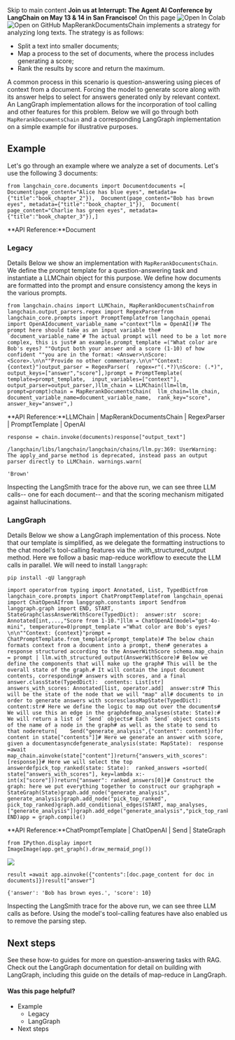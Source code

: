 Skip to main content
**Join us at Interrupt: The Agent AI Conference by LangChain on May 13 & 14 in San Francisco!**
On this page
![Open In Colab](https://colab.research.google.com/assets/colab-badge.svg)![Open on GitHub](https://img.shields.io/badge/Open%20on%20GitHub-grey?logo=github&logoColor=white)
MapRerankDocumentsChain implements a strategy for analyzing long texts. The strategy is as follows:
  * Split a text into smaller documents;
  * Map a process to the set of documents, where the process includes generating a score;
  * Rank the results by score and return the maximum.


A common process in this scenario is question-answering using pieces of context from a document. Forcing the model to generate score along with its answer helps to select for answers generated only by relevant context.
An LangGraph implementation allows for the incorporation of tool calling and other features for this problem. Below we will go through both `MapRerankDocumentsChain` and a corresponding LangGraph implementation on a simple example for illustrative purposes.
## Example​
Let's go through an example where we analyze a set of documents. Let's use the following 3 documents:
```
from langchain_core.documents import Documentdocuments =[  Document(page_content="Alice has blue eyes", metadata={"title":"book_chapter_2"}),  Document(page_content="Bob has brown eyes", metadata={"title":"book_chapter_1"}),  Document(    page_content="Charlie has green eyes", metadata={"title":"book_chapter_3"}),]
```

**API Reference:**Document
### Legacy​
Details
Below we show an implementation with `MapRerankDocumentsChain`. We define the prompt template for a question-answering task and instantiate a LLMChain object for this purpose. We define how documents are formatted into the prompt and ensure consistency among the keys in the various prompts.
```
from langchain.chains import LLMChain, MapRerankDocumentsChainfrom langchain.output_parsers.regex import RegexParserfrom langchain_core.prompts import PromptTemplatefrom langchain_openai import OpenAIdocument_variable_name ="context"llm = OpenAI()# The prompt here should take as an input variable the# `document_variable_name`# The actual prompt will need to be a lot more complex, this is just# an example.prompt_template =("What color are Bob's eyes? ""Output both your answer and a score (1-10) of how confident ""you are in the format: <Answer>\nScore: <Score>.\n\n""Provide no other commentary.\n\n""Context: {context}")output_parser = RegexParser(  regex=r"(.*?)\nScore: (.*)",  output_keys=["answer","score"],)prompt = PromptTemplate(  template=prompt_template,  input_variables=["context"],  output_parser=output_parser,)llm_chain = LLMChain(llm=llm, prompt=prompt)chain = MapRerankDocumentsChain(  llm_chain=llm_chain,  document_variable_name=document_variable_name,  rank_key="score",  answer_key="answer",)
```

**API Reference:**LLMChain | MapRerankDocumentsChain | RegexParser | PromptTemplate | OpenAI
```
response = chain.invoke(documents)response["output_text"]
```

```
/langchain/libs/langchain/langchain/chains/llm.py:369: UserWarning: The apply_and_parse method is deprecated, instead pass an output parser directly to LLMChain. warnings.warn(
```

```
'Brown'
```

Inspecting the LangSmith trace for the above run, we can see three LLM calls-- one for each document-- and that the scoring mechanism mitigated against hallucinations.
### LangGraph​
Details
Below we show a LangGraph implementation of this process. Note that our template is simplified, as we delegate the formatting instructions to the chat model's tool-calling features via the .with_structured_output method.
Here we follow a basic map-reduce workflow to execute the LLM calls in parallel.
We will need to install `langgraph`:
```
pip install -qU langgraph
```

```
import operatorfrom typing import Annotated, List, TypedDictfrom langchain_core.prompts import ChatPromptTemplatefrom langchain_openai import ChatOpenAIfrom langgraph.constants import Sendfrom langgraph.graph import END, START, StateGraphclassAnswerWithScore(TypedDict):  answer:str  score: Annotated[int,...,"Score from 1-10."]llm = ChatOpenAI(model="gpt-4o-mini", temperature=0)prompt_template ="What color are Bob's eyes?\n\n""Context: {context}"prompt = ChatPromptTemplate.from_template(prompt_template)# The below chain formats context from a document into a prompt, then# generates a response structured according to the AnswerWithScore schema.map_chain = prompt | llm.with_structured_output(AnswerWithScore)# Below we define the components that will make up the graph# This will be the overall state of the graph.# It will contain the input document contents, corresponding# answers with scores, and a final answer.classState(TypedDict):  contents: List[str]  answers_with_scores: Annotated[list, operator.add]  answer:str# This will be the state of the node that we will "map" all# documents to in order to generate answers with scoresclassMapState(TypedDict):  content:str# Here we define the logic to map out over the documents# We will use this an edge in the graphdefmap_analyses(state: State):# We will return a list of `Send` objects# Each `Send` object consists of the name of a node in the graph# as well as the state to send to that nodereturn[    Send("generate_analysis",{"content": content})for content in state["contents"]]# Here we generate an answer with score, given a documentasyncdefgenerate_analysis(state: MapState):  response =await map_chain.ainvoke(state["content"])return{"answers_with_scores":[response]}# Here we will select the top answerdefpick_top_ranked(state: State):  ranked_answers =sorted(    state["answers_with_scores"], key=lambda x:-int(x["score"]))return{"answer": ranked_answers[0]}# Construct the graph: here we put everything together to construct our graphgraph = StateGraph(State)graph.add_node("generate_analysis", generate_analysis)graph.add_node("pick_top_ranked", pick_top_ranked)graph.add_conditional_edges(START, map_analyses,["generate_analysis"])graph.add_edge("generate_analysis","pick_top_ranked")graph.add_edge("pick_top_ranked", END)app = graph.compile()
```

**API Reference:**ChatPromptTemplate | ChatOpenAI | Send | StateGraph
```
from IPython.display import ImageImage(app.get_graph().draw_mermaid_png())
```

![](https://python.langchain.com/docs/versions/migrating_chains/map_rerank_docs_chain/)
```
result =await app.ainvoke({"contents":[doc.page_content for doc in documents]})result["answer"]
```

```
{'answer': 'Bob has brown eyes.', 'score': 10}
```

Inspecting the LangSmith trace for the above run, we can see three LLM calls as before. Using the model's tool-calling features have also enabled us to remove the parsing step.
## Next steps​
See these how-to guides for more on question-answering tasks with RAG.
Check out the LangGraph documentation for detail on building with LangGraph, including this guide on the details of map-reduce in LangGraph.
#### Was this page helpful?
  * Example
    * Legacy
    * LangGraph
  * Next steps


